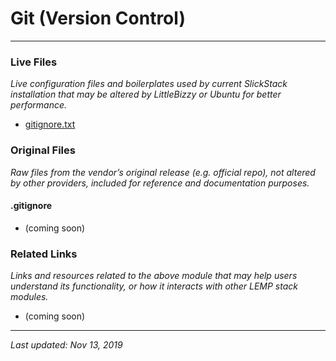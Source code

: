 # Git (Version Control)

----

### Live Files

*Live configuration files and boilerplates used by current SlickStack installation that may be altered by LittleBizzy or Ubuntu for better performance.*

* [gitignore.txt](gitignore.txt)

### Original Files

*Raw files from the vendor’s original release (e.g. official repo), not altered by other providers, included for reference and documentation purposes.*

#### .gitignore

* (coming soon)

### Related Links

*Links and resources related to the above module that may help users understand its functionality, or how it interacts with other LEMP stack modules.*

* (coming soon)

----

*Last updated: Nov 13, 2019*
